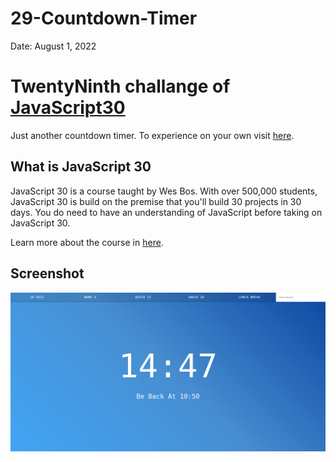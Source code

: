 # 29-Countdown-Timer

Date: August 1, 2022

# TwentyNinth challange of [JavaScript30](https://javascript30.com/)

Just another countdown timer. To experience on your own visit [here](https://Rohit-Saini7.github.io/29-Countdown-Timer/).

## What is JavaScript 30

JavaScript 30 is a course taught by Wes Bos. With over 500,000 students, JavaScript 30 is build on the premise that you'll build 30 projects in 30 days. You do need to have an understanding of JavaScript before taking on JavaScript 30.

Learn more about the course in [here](https://javascript30.com/).

## Screenshot

![Screendhot](./assets/screenshot.png)
